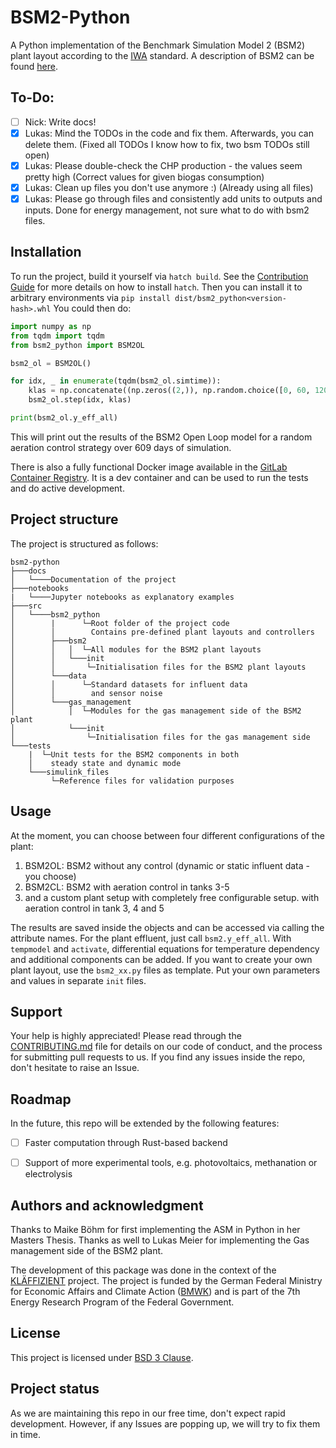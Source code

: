 # BSM2-Python

A Python implementation of the Benchmark Simulation Model 2 (BSM2) plant layout according to the [IWA](http://iwa-mia.org/) standard.
A description of BSM2 can be found [here](https://iwaponline.com/ebooks/book-pdf/650794/wio9781780401171.pdf).

## To-Do:
- [ ] Nick: Write docs!
- [x] Lukas: Mind the TODOs in the code and fix them. Afterwards, you can delete them. (Fixed all TODOs I know how to fix, two bsm TODOs still open)
- [x] Lukas: Please double-check the CHP production - the values seem pretty high (Correct values for given biogas consumption)
- [x] Lukas: Clean up files you don't use anymore :) (Already using all files)
- [x] Lukas: Please go through files and consistently add units to outputs and inputs. Done for energy management, not sure what to do with bsm2 files.

## Installation
To run the project, build it yourself via `hatch build`.
See the [Contribution Guide](CONTRIBUTING.md) for more details on how to install `hatch`.
Then you can install it to arbitrary environments via `pip install dist/bsm2_python<version-hash>.whl`
You could then do:
```python
import numpy as np
from tqdm import tqdm
from bsm2_python import BSM2OL

bsm2_ol = BSM2OL()

for idx, _ in enumerate(tqdm(bsm2_ol.simtime)):
    klas = np.concatenate((np.zeros((2,)), np.random.choice([0, 60, 120], 3)))
    bsm2_ol.step(idx, klas)

print(bsm2_ol.y_eff_all)
```
This will print out the results of the BSM2 Open Loop model for a random aeration control strategy over 609 days of simulation.

There is also a fully functional Docker image available in the [GitLab Container Registry](gitlab.rrze.fau.de:4567/evt/klaeffizient/bsm2-python).
It is a dev container and can be used to run the tests and do active development.

## Project structure
The project is structured as follows:
```
bsm2-python
├───docs
│   └────Documentation of the project
├───notebooks
|   └────Jupyter notebooks as explanatory examples
├───src
│   └────bsm2_python
│        |      └─Root folder of the project code
│        │        Contains pre-defined plant layouts and controllers
│        ├───bsm2
│        │   │  └─All modules for the BSM2 plant layouts
│        │   └───init
│        │       └─Initialisation files for the BSM2 plant layouts
│        └───data
│        │      └─Standard datasets for influent data
│        │        and sensor noise
│        └───gas_management
│            │  └─Modules for the gas management side of the BSM2 plant
│            └───init
│                └─Initialisation files for the gas management side
└───tests
    |  └─Unit tests for the BSM2 components in both
    │    steady state and dynamic mode
    └───simulink_files
         └─Reference files for validation purposes
```
## Usage
At the moment, you can choose between four different configurations of the plant:
1. BSM2OL: BSM2 without any control (dynamic or static influent data - you choose)
2. BSM2CL: BSM2 with aeration control in tanks 3-5
3. and a custom plant setup with completely free configurable setup. with aeration control in tank 3, 4 and 5

The results are saved inside the objects and can be accessed via calling the attribute names. For the plant effluent, just call `bsm2.y_eff_all`.
With `tempmodel` and `activate`, differential equations for temperature dependency and additional components can be added.
If you want to create your own plant layout, use the `bsm2_xx.py` files as template. Put your own parameters and values in separate `init` files.

## Support
Your help is highly appreciated! Please read through the [CONTRIBUTING.md](CONTRIBUTING.md) file for details on our code of conduct, and the process for submitting pull requests to us.
If you find any issues inside the repo, don't hesitate to raise an Issue.


## Roadmap
In the future, this repo will be extended by the following features:
- [ ] Faster computation through Rust-based backend
- [ ] Support of more experimental tools, e.g. photovoltaics, methanation or electrolysis


## Authors and acknowledgment
Thanks to Maike Böhm for first implementing the ASM in Python in her Masters Thesis.
Thanks as well to Lukas Meier for implementing the Gas management side of the BSM2 plant.


The development of this package was done in the context of the [KLÄFFIZIENT] project. The project is funded by the German Federal Ministry for Economic Affairs and Climate Action ([BMWK]) and is part of the 7th Energy Research Program of the Federal Government.

## License
This project is licensed under [BSD 3 Clause](LICENSE.txt).

## Project status
As we are maintaining this repo in our free time, don't expect rapid development. However, if any Issues are popping up, we will try to fix them in time.


[KLÄFFIZIENT]: https://www.evt.tf.fau.de/forschung/schwerpunktekarl/ag-energiesysteme/bmwi-projekt-klaeffizient/
[BMWK]: http://bmwk.de/
